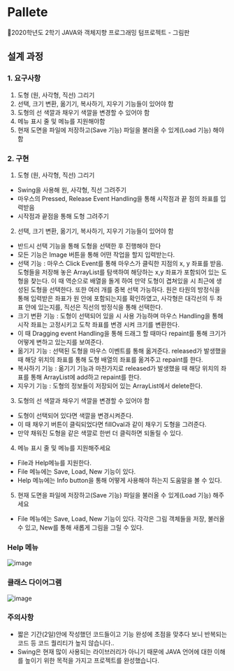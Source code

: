 # Pallete
🎨2020학년도 2학기 JAVA와 객체지향 프로그래밍 텀프로젝트 - 그림판


## 설계 과정

### 1. 요구사항 
  1. 도형 (원, 사각형, 직선) 그리기
  2. 선택, 크기 변환, 옮기기, 복사하기, 지우기 기능들이 있어야 함
  3. 도형의 선 색깔과 채우기 색깔을 변경할 수 있어야 함
  4. 메뉴 표시 줄 및 메뉴를 지원해야함
  5. 현재 도면을 파일에 저장하고(Save 기능) 파일을 불러올 수 있게(Load 기능) 해야함

### 2. 구현
1. 도형 (원, 사각형, 직선) 그리기
 - Swing을 사용해 원, 사각형, 직선 그려주기
 - 마우스의 Pressed, Release Event Handling을 통해 시작점과 끝 점의 좌표를 입력받음
 - 시작점과 끝점을 통해 도형 그려주기

2. 선택, 크기 변환, 옮기기, 복사하기, 지우기 기능들이 있어야 함
 - 반드시 선택 기능을 통해 도형을 선택한 후 진행해야 한다
 - 모든 기능은 Image 버튼을 통해 어떤 작업을 할지 입력받는다.
 - 선택 기능 : 마우스 Click Event를 통해 마우스가 클릭한 지점의 x, y 좌표를 받음. 
   도형들을 저장해 놓은 ArrayList를 탐색하여 해당하는 x,y 좌표가 포함되어 있는 도형을 찾는다.
   이 때 역순으로 배열을 돌게 하여 만약 도형이 겹쳐있을 시 최근에 생성된 도형을 선택한다. 또한 여러 개를 중복 선택 가능하다. 
   원은 타원의 방정식을 통해 입력받은 좌표가 원 안에 포함되는지를 확인하였고, 사각형은 대각선의 두 좌표 안에 있는지를, 직선은 직선의 방정식을 통해 선택한다.
 - 크기 변환 기능 : 도형이 선택되어 있을 시 사용 가능하며 마우스 Handling을 통해 시작 좌표는 고정시키고 도착 좌표를 변경 시켜 크기를 변환한다.
 - 이 때 Dragging event Handling을 통해 드래그 할 때마다 repaint를 통해 크기가 어떻게 변하고 있는지를 보여준다. 
 - 옮기기 기능 : 선택된 도형을 마우스 이벤트를 통해 옮겨준다. released가 발생했을 때 해당 위치의 좌표를 통해 도형 배열의 좌표를 옮겨주고 repaint를 한다.
 - 복사하기 기능 : 옮기기 기능과 마찬가지로 released가 발생했을 때 해당 위치의 좌표를 통해 ArrayList에 add하고 repaint를 한다.
 - 지우기 기능 : 도형의 정보들이 저장되어 있는 ArrayList에서 delete한다.

3. 도형의 선 색깔과 채우기 색깔을 변경할 수 있어야 함
 - 도형이 선택되어 있다면 색깔을 변경시켜준다.
 - 이 때 채우기 버튼이 클릭되었다면 fillOval과 같이 채우기 도형을 그려준다.
 - 만약 채워진 도형을 같은 색깔로 한번 더 클릭하면 되돌릴 수 있다.

4. 메뉴 표시 줄 및 메뉴를 지원해주세요
 - File과 Help메뉴를 지원한다.
 - File 메뉴에는 Save, Load, New 기능이 있다. 
 - Help 메뉴에는 Info button을 통해 어떻게 사용해야 하는지 도움말을 볼 수 있다.

5. 현재 도면을 파일에 저장하고(Save 기능) 파일을 불러올 수 있게(Load 기능) 해주세요
 - File 메뉴에는 Save, Load, New 기능이 있다. 각각은 그림 객체들을 저장, 불러올 수 있고, New를 통해 새롭게 그림을 그릴 수 있다.
    
    
### Help 메뉴
![image](https://user-images.githubusercontent.com/65909160/128050314-0bb879a6-88f8-49ee-8bb7-ab2a7f9b0bdc.png)

### 클래스 다이어그램
![image](https://user-images.githubusercontent.com/65909160/128050391-7a0c0cd8-2871-484a-9d53-4cf86ee9c867.png)

### 주의사항
- 짧은 기간(2일)안에 작성했던 코드들이고 기능 완성에 초점을 맞추다 보니 반복되는 코드 등 코드 퀄리티가 높지 않습니다..
- Swing은 현재 많이 사용되는 라이브러리가 아니기 때문에 JAVA 언어에 대한 이해를 높이기 위한 목적을 가지고 프로젝트를 완성했습니다.
